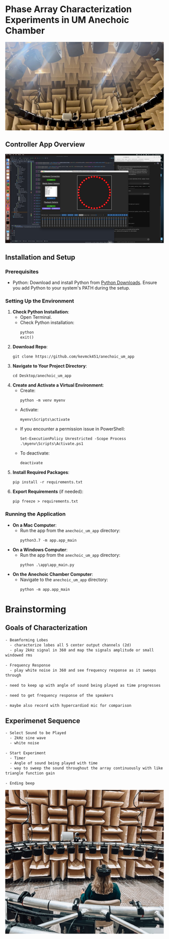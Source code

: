 # Phase Array Characterization Experiments in UM Anechoic Chamber 

![Anechoic Chamber](media/anechoic_chamber_1.jpg)

## Controller App Overview

![Anechoic Chamber](media/array_char_app2.jpeg)


## Installation and Setup

### Prerequisites
- Python: Download and install Python from [Python Downloads](https://www.python.org/downloads/). Ensure you add Python to your system's PATH during the setup.

### Setting Up the Environment
1. **Check Python Installation**:
   - Open Terminal.
   - Check Python installation:
     ```
     python
     exit()
     ```
3. **Download Repo**:
   ```
   git clone https://github.com/kevmck451/anechoic_um_app
   ```
4. **Navigate to Your Project Directory**:
   ```
   cd Desktop/anechoic_um_app
   ```
5. **Create and Activate a Virtual Environment**:
   - Create:
     ```
     python -m venv myenv
     ```
   - Activate:
     ```
     myenv\Scripts\activate
     ```
   - If you encounter a permission issue in PowerShell:
     ```
     Set-ExecutionPolicy Unrestricted -Scope Process
     .\myenv\Scripts\Activate.ps1
     ```
   - To deactivate:
     ```
     deactivate
     ```
6. **Install Required Packages**:
   ```
   pip install -r requirements.txt
   ```
7. **Export Requirements** (if needed):
   ```
   pip freeze > requirements.txt
   ```

### Running the Application
- **On a Mac Computer**:
  - Run the app from the `anechoic_um_app` directory:
    ```
    python3.7 -m app.app_main
    ```
- **On a Windows Computer**:
  - Run the app from the `anechoic_um_app` directory:
    ```
    python .\app\app_main.py
    ```
- **On the Anechoic Chamber Computer**:
  - Navigate to the `anechoic_um_app` directory:
    ```
    python -m app.app_main
    ```






















# Brainstorming


## Goals of Characterization
    - Beamforming Lobes
      - characterize lobes all 5 center output channels (2d)
      - play 2kHz signal in 360 and map the signals amplitude or small windowed rms

    - Frequency Response
      - play white noise in 360 and see frequency response as it sweeps through

    - need to keep up with angle of sound being played as time progresses 

    - need to get frequency response of the speakers 

    - maybe also record with hypercardiod mic for comparison


## Experimenet Sequence
    - Select Sound to be Played
      - 2kHz sine wave
      - white noise

    - Start Experiment
      - Timer
      - Angle of sound being played with time
      - way to sweep the sound throughout the array continuously with like triangle function gain

    - Ending beep






![Anechoic Chamber](media/participant_example_1.jpg)







